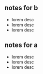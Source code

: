## notes for b

- lorem desc
- lorem desc
- lorem desc

## notes for a

- lorem desc
- lorem desc
- lorem desc
